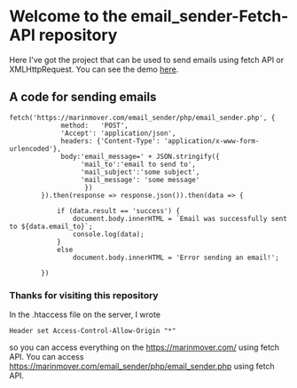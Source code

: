 # Welcome to the email_sender-Fetch-API repository
Here I've got the project that can be used to send emails using fetch API or XMLHttpRequest. You can see the demo [here](https://marinmover.com/email_sender/).

## A code for sending emails
    fetch('https://marinmover.com/email_sender/php/email_sender.php', {
                 method:   'POST',
                 'Accept': 'application/json',
                 headers: {'Content-Type': 'application/x-www-form-urlencoded'},
                 body:'email_message=' + JSON.stringify({
                      'mail_to':'email to send to',
                      'mail_subject':'some subject',
                      'mail_message': 'some message'
                       })
            }).then(response => response.json()).then(data => {

                if (data.result == 'success') {
                    document.body.innerHTML = `Email was successfully sent to ${data.email_to}`;
                    console.log(data);
                }
                else
                    document.body.innerHTML = 'Error sending an email!';

            })
### Thanks for visiting this repository
In the .htaccess file on the server, I wrote
                                                    
    Header set Access-Control-Allow-Origin "*"
so you can access everything on the https://marinmover.com/ using fetch API. You can access https://marinmover.com/email_sender/php/email_sender.php using fetch API.
